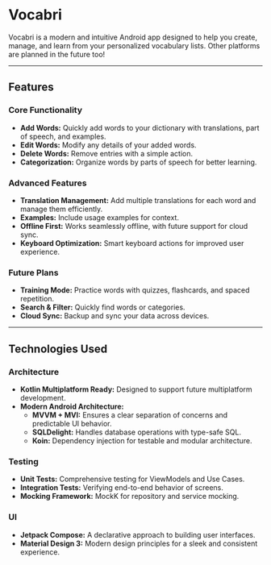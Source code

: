 # Vocabri

Vocabri is a modern and intuitive Android app designed to help you create, manage, and learn from your personalized vocabulary lists.
Other platforms are planned in the future too!

---

## Features

### Core Functionality
- **Add Words:** Quickly add words to your dictionary with translations, part of speech, and examples.
- **Edit Words:** Modify any details of your added words.
- **Delete Words:** Remove entries with a simple action.
- **Categorization:** Organize words by parts of speech for better learning.

### Advanced Features
- **Translation Management:** Add multiple translations for each word and manage them efficiently.
- **Examples:** Include usage examples for context.
- **Offline First:** Works seamlessly offline, with future support for cloud sync.
- **Keyboard Optimization:** Smart keyboard actions for improved user experience.

### Future Plans
- **Training Mode:** Practice words with quizzes, flashcards, and spaced repetition.
- **Search & Filter:** Quickly find words or categories.
- **Cloud Sync:** Backup and sync your data across devices.

---

## Technologies Used

### Architecture
- **Kotlin Multiplatform Ready:** Designed to support future multiplatform development.
- **Modern Android Architecture:**
  - **MVVM + MVI:** Ensures a clear separation of concerns and predictable UI behavior.
  - **SQLDelight:** Handles database operations with type-safe SQL.
  - **Koin:** Dependency injection for testable and modular architecture.

### Testing
- **Unit Tests:** Comprehensive testing for ViewModels and Use Cases.
- **Integration Tests:** Verifying end-to-end behavior of screens.
- **Mocking Framework:** MockK for repository and service mocking.

### UI
- **Jetpack Compose:** A declarative approach to building user interfaces.
- **Material Design 3:** Modern design principles for a sleek and consistent experience.
